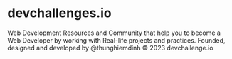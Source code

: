 # devchallenges.io
Web Development Resources and Community that help you to become a Web Developer by working with Real-life projects and practices. Founded, designed and developed by @thunghiemdinh © 2023 devchallenge.io
